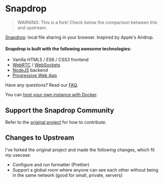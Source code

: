 # Snapdrop

> WARNING: This is a fork! Check below the comparison between this and upstream.

[Snapdrop](https://snapdrop.net): local file sharing in your browser. Inspired by Apple's Airdrop.

#### Snapdrop is built with the following awesome technologies:

- Vanilla HTML5 / ES6 / CSS3 frontend
- [WebRTC](http://webrtc.org/) / [WebSockets](http://www.websocket.org/)
- [NodeJS](https://nodejs.org/en/) backend
- [Progressive Web App](https://wikipedia.org/wiki/Progressive_Web_App)

Have any questions? Read our [FAQ](/docs/faq.md).

You can [host your own instance with Docker](/docs/local-dev.md).

## Support the Snapdrop Community

Refer to the [original project](https://github.com/RobinLinus/snapdrop) for how to contribute.

## Changes to Upstream

I've forked the original project and made the following changes, which fit my usecase.

- Configure and run formatter (Prettier)
- Support a global room where anyone can see each other without being in the same network (good for small, private, servers)
